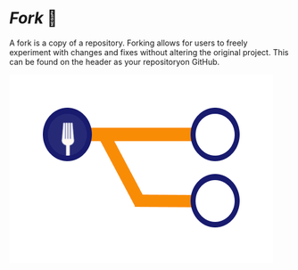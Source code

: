 # *Fork* :fork_and_knife: 
A fork is a copy of a repository. Forking allows for users to freely experiment with changes and fixes without altering the original project. This can be found on the header as your repositoryon GitHub.

![](/Images/git-fork.png)

